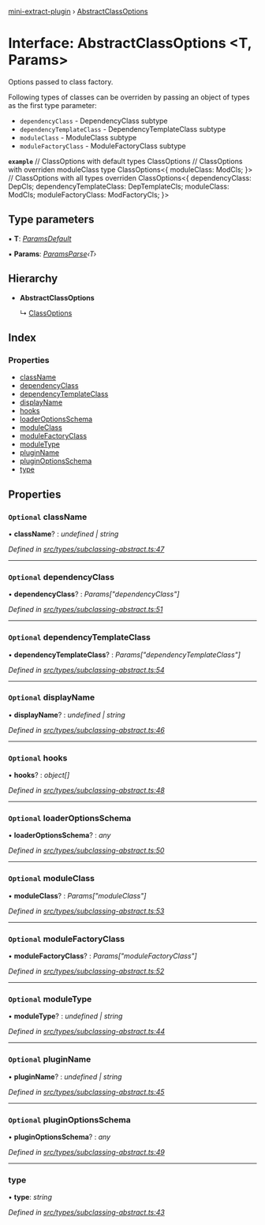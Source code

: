 [mini-extract-plugin](../README.md) › [AbstractClassOptions](abstractclassoptions.md)

# Interface: AbstractClassOptions <**T, Params**>

Options passed to class factory.

Following types of classes can be overriden by passing an object of types as
the first type parameter:
- `dependencyClass` - DependencyClass subtype
- `dependencyTemplateClass` - DependencyTemplateClass subtype
- `moduleClass` - ModuleClass subtype
- `moduleFactoryClass` - ModuleFactoryClass subtype

**`example`** 
// ClassOptions with default types
ClassOptions
// ClassOptions with overriden moduleClass type
ClassOptions<{
  moduleClass: ModCls;
}>
// ClassOptions with all types overriden
ClassOptions<{
  dependencyClass: DepCls;
  dependencyTemplateClass: DepTemplateCls;
  moduleClass: ModCls;
  moduleFactoryClass: ModFactoryCls;
}>

## Type parameters

▪ **T**: *[ParamsDefault](paramsdefault.md)*

▪ **Params**: *[ParamsParse](../README.md#paramsparse)‹T›*

## Hierarchy

* **AbstractClassOptions**

  ↳ [ClassOptions](classoptions.md)

## Index

### Properties

* [className](abstractclassoptions.md#optional-classname)
* [dependencyClass](abstractclassoptions.md#optional-dependencyclass)
* [dependencyTemplateClass](abstractclassoptions.md#optional-dependencytemplateclass)
* [displayName](abstractclassoptions.md#optional-displayname)
* [hooks](abstractclassoptions.md#optional-hooks)
* [loaderOptionsSchema](abstractclassoptions.md#optional-loaderoptionsschema)
* [moduleClass](abstractclassoptions.md#optional-moduleclass)
* [moduleFactoryClass](abstractclassoptions.md#optional-modulefactoryclass)
* [moduleType](abstractclassoptions.md#optional-moduletype)
* [pluginName](abstractclassoptions.md#optional-pluginname)
* [pluginOptionsSchema](abstractclassoptions.md#optional-pluginoptionsschema)
* [type](abstractclassoptions.md#type)

## Properties

### `Optional` className

• **className**? : *undefined | string*

*Defined in [src/types/subclassing-abstract.ts:47](https://github.com/JuroOravec/mini-extract-plugin/blob/a152a2a/src/types/subclassing-abstract.ts#L47)*

___

### `Optional` dependencyClass

• **dependencyClass**? : *Params["dependencyClass"]*

*Defined in [src/types/subclassing-abstract.ts:51](https://github.com/JuroOravec/mini-extract-plugin/blob/a152a2a/src/types/subclassing-abstract.ts#L51)*

___

### `Optional` dependencyTemplateClass

• **dependencyTemplateClass**? : *Params["dependencyTemplateClass"]*

*Defined in [src/types/subclassing-abstract.ts:54](https://github.com/JuroOravec/mini-extract-plugin/blob/a152a2a/src/types/subclassing-abstract.ts#L54)*

___

### `Optional` displayName

• **displayName**? : *undefined | string*

*Defined in [src/types/subclassing-abstract.ts:46](https://github.com/JuroOravec/mini-extract-plugin/blob/a152a2a/src/types/subclassing-abstract.ts#L46)*

___

### `Optional` hooks

• **hooks**? : *object[]*

*Defined in [src/types/subclassing-abstract.ts:48](https://github.com/JuroOravec/mini-extract-plugin/blob/a152a2a/src/types/subclassing-abstract.ts#L48)*

___

### `Optional` loaderOptionsSchema

• **loaderOptionsSchema**? : *any*

*Defined in [src/types/subclassing-abstract.ts:50](https://github.com/JuroOravec/mini-extract-plugin/blob/a152a2a/src/types/subclassing-abstract.ts#L50)*

___

### `Optional` moduleClass

• **moduleClass**? : *Params["moduleClass"]*

*Defined in [src/types/subclassing-abstract.ts:53](https://github.com/JuroOravec/mini-extract-plugin/blob/a152a2a/src/types/subclassing-abstract.ts#L53)*

___

### `Optional` moduleFactoryClass

• **moduleFactoryClass**? : *Params["moduleFactoryClass"]*

*Defined in [src/types/subclassing-abstract.ts:52](https://github.com/JuroOravec/mini-extract-plugin/blob/a152a2a/src/types/subclassing-abstract.ts#L52)*

___

### `Optional` moduleType

• **moduleType**? : *undefined | string*

*Defined in [src/types/subclassing-abstract.ts:44](https://github.com/JuroOravec/mini-extract-plugin/blob/a152a2a/src/types/subclassing-abstract.ts#L44)*

___

### `Optional` pluginName

• **pluginName**? : *undefined | string*

*Defined in [src/types/subclassing-abstract.ts:45](https://github.com/JuroOravec/mini-extract-plugin/blob/a152a2a/src/types/subclassing-abstract.ts#L45)*

___

### `Optional` pluginOptionsSchema

• **pluginOptionsSchema**? : *any*

*Defined in [src/types/subclassing-abstract.ts:49](https://github.com/JuroOravec/mini-extract-plugin/blob/a152a2a/src/types/subclassing-abstract.ts#L49)*

___

###  type

• **type**: *string*

*Defined in [src/types/subclassing-abstract.ts:43](https://github.com/JuroOravec/mini-extract-plugin/blob/a152a2a/src/types/subclassing-abstract.ts#L43)*
